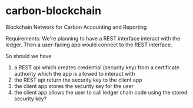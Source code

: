 # carbon-blockchain
Blockchain Network for Carbon Accounting and Reporting

Requirements:
We're planning to have a REST interface interact with the ledger.  Then a user-facing app would connect to the REST interface.

So should we have
1. a REST api which creates credential (security key) from a certificate authority which the app is allowed to interact with
2. the REST api return the security key to the client app
3.  the client app stores the security key for the user
4.  the client app allows the user to call ledger chain code using the stored security key?
